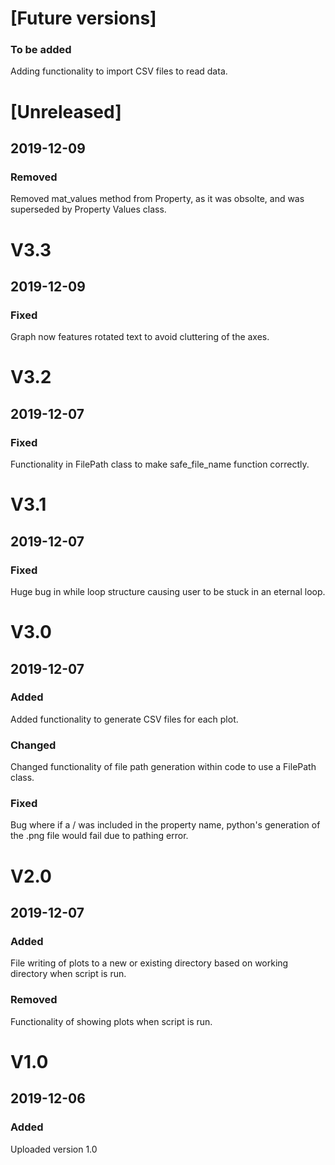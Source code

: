 # [Future versions]
### To be added
Adding functionality to import CSV files to read data.


# [Unreleased]
## 2019-12-09
### Removed
Removed mat_values method from Property, as it was obsolte, and was superseded by Property Values class.


# V3.3
## 2019-12-09
### Fixed
Graph now features rotated text to avoid cluttering of the axes.

# V3.2
## 2019-12-07
### Fixed
Functionality in FilePath class to make safe_file_name function correctly.

# V3.1
## 2019-12-07
### Fixed
Huge bug in while loop structure causing user to be stuck in an eternal loop.


# V3.0
## 2019-12-07
### Added
Added functionality to generate CSV files for each plot.
### Changed
Changed functionality of file path generation within code to use a FilePath class.
### Fixed
Bug where if a / was included in the property name, python's generation of the .png file would fail due to pathing error.


# V2.0
## 2019-12-07
### Added
File writing of plots to a new or existing directory based on working directory when script is run.
### Removed
Functionality of showing plots when script is run.


# V1.0
## 2019-12-06
### Added
Uploaded version 1.0
